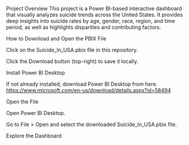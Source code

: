 Project Overview
This project is a Power BI-based interactive dashboard that visually analyzes suicide trends across the United States. It provides deep insights into suicide rates by age, gender,
race, region, and time period, as well as highlights disparities and contributing factors.

How to Download and Open the PBIX File

Click on the Suicide_In_USA.pbix file in this repository.

Click the Download button (top-right) to save it locally.

Install Power BI Desktop

If not already installed, download Power BI Desktop from here. https://www.microsoft.com/en-us/download/details.aspx?id=58494

Open the File

Open Power BI Desktop.

Go to File > Open and select the downloaded Suicide_In_USA.pbix file.

Explore the Dashboard



